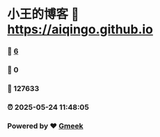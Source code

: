 # 小王的博客 :link: https://aiqingo.github.io 
### :page_facing_up: [6](https://aiqingo.github.io/tag.html) 
### :speech_balloon: 0 
### :hibiscus: 127633 
### :alarm_clock: 2025-05-24 11:48:05 
### Powered by :heart: [Gmeek](https://github.com/Meekdai/Gmeek)
